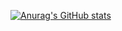 [![Anurag's GitHub stats](https://github-readme-stats.vercel.app/api?username=hckmtrx&count_private=true)](https://github.com/anuraghazra/github-readme-stats)
